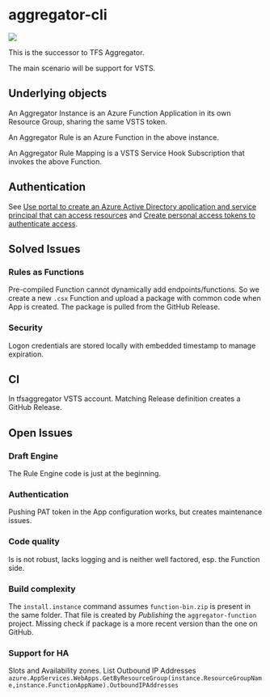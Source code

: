 # aggregator-cli

![](https://tfsaggregator.visualstudio.com/_apis/public/build/definitions/1cca877b-3e26-4880-b5b8-79e4b10fbfb4/16/badge)

This is the successor to TFS Aggregator.

The main scenario will be support for VSTS.

## Underlying objects

An Aggregator Instance is an Azure Function Application in its own Resource Group,
sharing the same VSTS token.

An Aggregator Rule is an Azure Function in the above instance.

An Aggregator Rule Mapping is a VSTS Service Hook Subscription that invokes the above Function.

## Authentication

See [Use portal to create an Azure Active Directory application and service principal that can access resources](https://docs.microsoft.com/en-us/azure/azure-resource-manager/resource-group-create-service-principal-portal) and [Create personal access tokens to authenticate access](https://docs.microsoft.com/en-us/vsts/git/_shared/personal-access-tokens?view=vsts).


## Solved Issues

### Rules as Functions
Pre-compiled Function cannot dynamically add endpoints/functions.
So we create a new `.csx` Function and upload a package with common code when App is created.
The package is pulled from the GitHub Release.

### Security
Logon credentials are stored locally with embedded timestamp to manage expiration.

## CI
In tfsaggregator VSTS account. Matching Release definition creates a GitHub Release.

## Open Issues

### Draft Engine
The Rule Engine code is just at the beginning.

### Authentication
Pushing PAT token in the App configuration works, but creates maintenance issues.

### Code quality
Is is not robust, lacks logging and is neither well factored, esp. the Function side.

### Build complexity
The `install.instance` command assumes `function-bin.zip` is present in the same folder.
That file is created by _Publishing_ the `aggregator-function` project.
Missing check if package is a more recent version than the one on GitHub.

### Support for HA
Slots and Availability zones.
List Outbound IP Addresses `azure.AppServices.WebApps.GetByResourceGroup(instance.ResourceGroupName,instance.FunctionAppName).OutboundIPAddresses`
